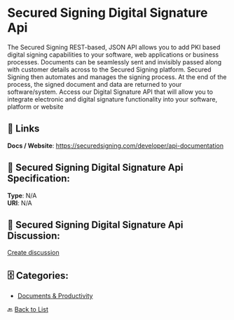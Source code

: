 # Secured Signing Digital Signature Api


The Secured Signing REST-based, JSON API allows you to add PKI based digital signing capabilities to your software, web applications or business processes.  Documents can be seamlessly sent and invisibly passed along with customer details across to the Secured Signing platform. Secured Signing then automates and manages the signing process. At the end of the process, the signed document and data are returned to your software/system.  Access our Digital Signature API that will allow you to integrate electronic and digital signature functionality into your software, platform or website

##  🔗 Links
**Docs / Website**: https://securedsigning.com/developer/api-documentation

## 🧬 Secured Signing Digital Signature Api Specification:
**Type**: N/A  
**URI**: N/A

## 💬 Secured Signing Digital Signature Api Discussion:
[Create discussion](https://github.com/apis-list/apis-list/discussions/new)

## 🗄️ Categories:
- [Documents & Productivity](https://github.com/apis-list/apis-list#documents--productivity-)




🔙 [Back to List](https://github.com/apis-list/apis-list)
